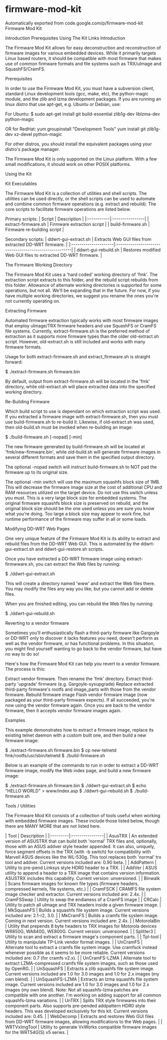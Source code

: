 # firmware-mod-kit
Automatically exported from code.google.com/p/firmware-mod-kit
Firmware Mod Kit

Introduction
Prerequisites
Using The Kit
Links
Introduction

The Firmware Mod Kit allows for easy deconstruction and reconstruction of firmware images for various embedded devices. While it primarily targets Linux based routers, it should be compatible with most firmware that makes use of common firmware formats and file systems such as TRX/uImage and SquashFS/CramFS.

Prerequisites

In order to use the Firmware Mod Kit, you must have a subversion client, standard Linux development tools (gcc, make, etc), the python-magic module, and the zlib and lzma development packages. If you are running an linux distro that use apt-get, e.g. Ubuntu or Debian, use:

For Ubuntu: $ sudo apt-get install git build-essential zlib1g-dev liblzma-dev python-magic

OR for RedHat: yum groupinstall "Development Tools" yum install git zlib1g-dev xz-devel python-magic

For other distros, you should install the equivalent packages using your distro's package manager.

The Firmware Mod Kit is only supported on the Linux platform. With a few small modifications, it should work on other POSIX platforms.

Using the Kit

Kit Executables

The Firmware Mod Kit is a collection of utilities and shell scripts. The utilities can be used directly, or the shell scripts can be used to automate and combine common firmware operations (e.g. extract and rebuild). The core scripts to facilitate firmware operations are listed below.

Primary scripts: | Script | Description | |:-----------|:----------------| | extract-firmware.sh | Firmware extraction script | | build-firmware.sh | Firmware re-building script |

Secondary scripts: | ddwrt-gui-extract.sh | Extracts Web GUI files from extracted DD-WRT firmware. | |:---------------------|:-------------------------------------------------------| | ddwrt-gui-rebuild.sh | Restores modified Web GUI files to extracted DD-WRT firmware. |

The Firmware Working Directory

The Firmware Mod Kit uses a 'hard coded' working directory of 'fmk'. The extraction script extracts to this folder, and the rebuild script rebuilds from this folder. Allowance of alternate working directories is supported for some operations, but not all. We'll be expanding that in the future. For now, if you have multiple working directories, we suggest you rename the ones you're not currently operating on.

Extracting Firmware

Automated firmware extraction typically works with most firmware images that employ uImage/TRX firmware headers and use SquashFS or CramFS file systems. Currently, extract-firmware.sh is the preferred method of extraction as it supports more firmware types than the older old-extract.sh script. However, old-extract.sh is still included and works with many firmware formats.

Usage for both extract-firmware.sh and extract_firmware.sh is straight forward:

$ ./extract-firmware.sh firmware.bin

By default, output from extract-firmware.sh will be located in the 'fmk' directory, while old-extract.sh will place extracted data into the specified working directory.

Re-Building Firmware

Which build script to use is dependant on which extraction script was used. If you extracted a firmware image with extract-firmware.sh, then you must use build-firmware.sh to re-build it. Likewise, if old-extract.sh was used, then old-build.sh must be invoked when re-building an image:

$ ./build-firmware.sh [-nopad] [-min]

The new firmware generated by build-firmware.sh will be located at 'fmk/new-firmware.bin', while old-build.sh will generate firmware images in several different formats and save them in the specified output directory.

The optional -nopad switch will instruct build-firmware.sh to NOT pad the firmware up to its original size.

The optional -min switch will use the maximum squashfs block size of 1MB. This will decrease the firmware image size at the cost of additional CPU and RAM resources utilized on the target device. Do not use this switch unless you must. This is a very large block size for embedded systems. The original firmware squashfs block size is preserved on rebuild, and the original block size should be the one used unless you are sure you know what you're doing. Too large a block size may appear to work fine, but runtime performance of the firmware may suffer in all or some loads.

Modifying DD-WRT Web Pages

One very unique feature of the Firmware Mod Kit is its ability to extract and rebuild files from the DD-WRT Web GUI. This is automated by the ddwrt-gui-extract.sh and ddwrt-gui-restore.sh scripts.

Once you have extracted a DD-WRT firmware image using extract-firmwware.sh, you can extract the Web files by running:

$ ./ddwrt-gui-extract.sh

This will create a directory named 'www' and extract the Web files there. You may modify the files any way you like, but you cannot add or delete files.

When you are finished editing, you can rebuild the Web files by running:

$ ./ddwrt-gui-rebuild.sh

Reverting to a vendor firmware

Sometimes you'll enthusiastically flash a third-party firmware like Gargoyle or DD-WRT only to discover it lacks features you need, doesn't perform as well as the vendor firmware, or has functional problems. In this situation, you might find yourself wanting to go back to the vendor firmware, but have no way to do so!

Here's how the Firmware Mod Kit can help you revert to a vendor firmware. The process is this:

Extract vendor firmware. Then rename the 'fmk' directory.
Extract third-party 'upgrade' firmware (e.g. Gargoyle-sysupgrade)
Replace extracted third-party firmware's rootfs and image_parts with those from the vendor firmware.
Rebuild firmware image
Flash vendor firmware image (now packaged as your third-party firmware expects).
If all succeeded, you're now using the vendor firmware again.
Once you are back to the vendor firmware, then it accepts vendor firmware images again.

Examples

This example demonstrates how to extract a firmware image, replace its existing telnet daemon with a custom built one, and then build a new firmware image:

$ ./extract-firmware.sh firmware.bin $ cp new-telnetd fmk/rootfs/usr/sbin/telnetd $ ./build-firmware.sh

Below is an example of the commands to run in order to extract a DD-WRT firmware image, modify the Web index page, and build a new firmware image:

$ ./extract-firmware.sh firmware.bin $ ./ddwrt-gui-extract.sh $ echo "HELLO WORLD" > www/index.asp $ ./ddwrt-gui-rebuild.sh $ ./build-firmware.sh

Tools / Utilities

The Firmware Mod Kit consists of a collection of tools useful when working with embedded firmware images. These include those listed below, though there are MANY MORE that are not listed here.

| Tool | Description | |:---------|:----------------| | AsusTRX | An extended version of ASUSTRX that can build both 'normal' TRX files and, optionally, those with an ASUS addver style header appended. It can also, uniquely, force segment offsets in the TRX (with -b switch) for compatibility with Marvell ASUS devices like the WL-530g. This tool replaces both 'normal' trx tool and addver. Current versions included are: 0.90 beta. | | AddPattern | Utility to pre-pend Linksys style HDR0 header to a TRX. | | AddVer | ASUS utility to append a header to a TRX image that contains version information. ASUSTRX includes this capability. Current version: unversioned. | | Binwalk | Scans firmware images for known file types (firmware headers, compressed kernels, file systems, etc.) | | CramFSCK | CRAMFS file system image checker and extractor. Current versions included are: 2.4x. | | CramFSSwap | Utility to swap the endianess of a CramFS image | | CRCalc | Utility to patch all uImage and TRX headers inside a given firmware image. | | MkSquashFS | Builds a squashfs file system image. Current versions included are: 2.1-r2, 3.0. | | MkCramFS | Builds a cramfs file system image. Coming in next version. Current versions included are: 2.4x. | | MotorolaBin | Utility that prepends 8 byte headers to TRX images for Motorola devices WR850G, WA840G, WE800G. Current version: unversioned. | | Splitter3 | Utility to scan and extract a firmware image's component parts. | | Tpl-tool | Utility to manipulate TP-Link vendor format images. | | UnCramFS | Alternate tool to extract a cramfs file system image. Use cramfsck instead whenever possible as it seems to be more reliable. Current versions included are: 0.7 (for cramfs v2.x). | | UnCramFS-LZMA | Alternate tool to extract LZMA-compressed cramfs file system images, such as those used by OpenRG. | | UnSquashFS | Extracts a zlib squashfs file system image. Current versions included are 1.0 for 3.0 images and 1.0 for 2.x images (my own blend). | | UnSquashFS-LZMA | Extracts an lzma squashfs file system image. Current versions included are 1.0 for 3.0 images and 1.0 for 2.x images (my own blend). Note: Not all squashfs-lzma patches are compatible with one another. I'm working on adding support for all common squashfs-lzma variations. | | UnTRX | Splits TRX style firmwares into their component parts. Also supports pre-pended addpattern HDR0 style headers. This was developed exclusively for this kit. Current versions included are: 0.45. | | WebDecomp | Extracts and restores Web GUI files from DD-WRT firmware images, allowing modifications to the Web pages. | | WRTVxImgTool | Utility to generate VxWorks compatible firmware images for the WRT54G(S) v5 series. |
